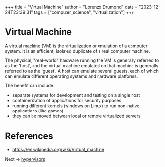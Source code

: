 +++
title = "Virtual Machine"
author = "Lorenzo Drumond"
date = "2023-12-24T23:39:31"
tags = ["computer_science",  "virtualization"]
+++


# Virtual Machine

A virtual machine (VM) is the virtualization or emulation of a computer system.
It is an efficient, isolated duplicate of a real computer machine.

The physical, "real-world" hardware running the VM is generally referred to as
the 'host', and the virtual machine emulated on that machine is generally
referred to as the 'guest'. A host can emulate several guests, each of which
can emulate different operating systems and hardware platforms.

The benefit can include:
- separate systems for development and testing on a single host
- containerization of applications for security purposes
- running different kernels (windows on Linux) to run non-native applications (like games)
- they can be moved between local or remote virtualized servers

# References
- https://en.wikipedia.org/wiki/Virtual_machine

Next -> [hypervisors](/wiki/hypervisors/)
